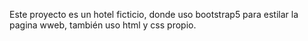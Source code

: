 Este proyecto es un hotel ficticio, donde uso bootstrap5 para estilar la pagina wweb, también uso html y css propio. 
